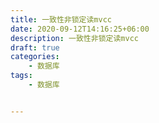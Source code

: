 ```yaml
---
title: 一致性非锁定读mvcc
date: 2020-09-12T14:16:25+06:00
description: 一致性非锁定读mvcc
draft: true
categories:                                 
    - 数据库
tags:
    - 数据库


---
```




## 